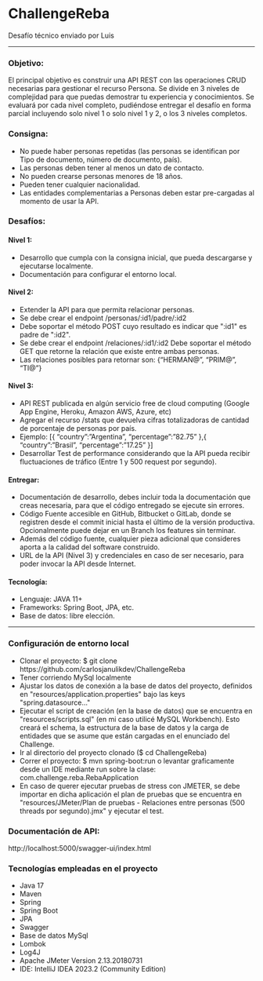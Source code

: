 # ChallengeReba
Desafío técnico enviado por Luis

<hr/>

### Objetivo:
El principal objetivo es construir una API REST con las operaciones CRUD
necesarias para gestionar el recurso Persona.
Se divide en 3 niveles de complejidad para que puedas demostrar tu experiencia y
conocimientos.
Se evaluará por cada nivel completo, pudiéndose entregar el desafío en forma
parcial incluyendo solo nivel 1 o solo nivel 1 y 2, o los 3 niveles completos.

### Consigna: 
<ul>
<li> No puede haber personas repetidas (las personas se identifican por Tipo de
documento, número de documento, país).</li>
<li> Las personas deben tener al menos un dato de contacto.</li>
<li> No pueden crearse personas menores de 18 años.</li>
<li> Pueden tener cualquier nacionalidad.</li>
<li>Las entidades complementarias a Personas deben estar pre-cargadas al
momento de usar la API.</li>
</ul>

### Desafíos:
#### Nivel 1:
<ul>
<li> Desarrollo que cumpla con la consigna inicial, que pueda
descargarse y ejecutarse localmente.</li>
<li> Documentación para configurar el entorno local.</li>
</ul>

#### Nivel 2:
<ul>
<li> Extender la API para que permita relacionar personas.</li>
<li> Se debe crear el endpoint /personas/:id1/padre/:id2</li>
<li> Debe soportar el método POST cuyo resultado es indicar
que ":id1" es padre de ":id2".</li>
<li> Se debe crear el endpoint /relaciones/:id1/:id2
Debe soportar el método GET que retorne la relación que
existe entre ambas personas.</li>
<li> Las relaciones posibles para retornar son: {“HERMAN@”, “PRIM@”,
“TI@”}</li>
</ul>

#### Nivel 3:
<ul>
<li> API REST publicada en algún servicio free de cloud computing
(Google App Engine, Heroku, Amazon AWS, Azure, etc)</li>
<li> Agregar el recurso /stats que devuelva cifras totalizadoras de
cantidad de porcentaje de personas por país.</li>
<li> Ejemplo:
[{
“country”:”Argentina”,
“percentage”:”82.75”
},{
“country”:”Brasil”,
“percentage”:”17.25”
}]</li>
<li> Desarrollar Test de performance considerando que la API pueda
recibir fluctuaciones de tráfico (Entre 1 y 500 request por
segundo).</li>
</ul>

#### Entregar:
<ul>
<li> Documentación de desarrollo, debes incluir toda la documentación que creas
necesaria, para que el código entregado se ejecute sin errores.</li>
<li> Código Fuente accesible en GitHub, Bitbucket o GitLab, donde se registren
desde el commit inicial hasta el último de la versión productiva.</li>
Opcionalmente puede dejar en un Branch los features sin terminar.</li>
<li> Además del código fuente, cualquier pieza adicional que consideres aporta a
la calidad del software construido.</li>
<li> URL de la API (Nivel 3) y credenciales en caso de ser necesario, para poder
invocar la API desde Internet.</li>
</ul>

#### Tecnología:

<ul>
<li> Lenguaje: JAVA 11+</li>
<li> Frameworks: Spring Boot, JPA, etc.</li>
<li> Base de datos: libre elección.</li>
</ul>

<hr/>

### Configuración de entorno local
<ul>
<li> Clonar el proyecto: $ git clone https://github.com/carlosjanulikdev/ChallengeReba</li>
<li> Tener corriendo MySql localmente</li>
<li> Ajustar los datos de conexión a la base de datos del proyecto, definidos en "resources/application.properties" bajo las keys "spring.datasource..."</li>
<li> Ejecutar el script de creación (en la base de datos) que se encuentra en "resources/scripts.sql" (en mi caso utilicé MySQL Workbench). Esto creará el schema, la estructura de la base de datos y la carga de entidades que se asume que están cargadas en el enunciado del Challenge.</li>
<li> Ir al directorio del proyecto clonado ($ cd ChallengeReba)</li>
<li> Correr el proyecto: $ mvn spring-boot:run o levantar graficamente desde un IDE mediante run sobre la clase: com.challenge.reba.RebaApplication</li>
<li> En caso de querer ejecutar pruebas de stress con JMETER, se debe importar en dicha aplicación el plan de pruebas que se encuentra en "resources/JMeter/Plan de pruebas - Relaciones entre personas (500 threads por segundo).jmx" y ejecutar el test.</li>
</ul>

### Documentación de API:
http://localhost:5000/swagger-ui/index.html

### Tecnologías empleadas en el proyecto
<ul>
<li> Java 17</li>
<li> Maven</li>
<li> Spring</li>
<li> Spring Boot</li>
<li> JPA</li>
<li> Swagger</li>
<li> Base de datos MySql</li>
<li> Lombok</li>
<li> Log4J</li>
<li> Apache JMeter Version 2.13.20180731 </li>
<li> IDE: IntelliJ IDEA 2023.2 (Community Edition)</li>
</ul>